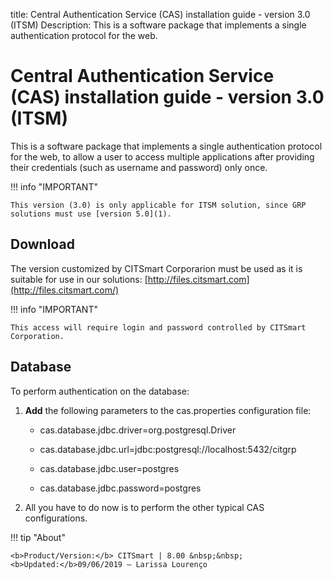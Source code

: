 title: Central Authentication Service (CAS) installation guide - version 3.0 (ITSM)
Description: This is a software package that implements a single authentication protocol for the web.

# Central Authentication Service (CAS) installation guide - version 3.0 (ITSM)

This is a software package that implements a single authentication protocol for the web, to allow a user to access multiple 
applications after providing their credentials (such as username and password) only once.

!!! info "IMPORTANT"

    This version (3.0) is only applicable for ITSM solution, since GRP solutions must use [version 5.0](1).

Download
-------

The version customized by CITSmart Corporarion must be used as it is suitable for use in our 
solutions: [http://files.citsmart.com](http://files.citsmart.com/)

!!! info "IMPORTANT"

    This access will require login and password controlled by CITSmart Corporation.

Database
-------------

To perform authentication on the database:

1.  **Add** the following parameters to the cas.properties configuration file:

    -   cas.database.jdbc.driver=org.postgresql.Driver

    -   cas.database.jdbc.url=jdbc:postgresql://localhost:5432/citgrp

    -   cas.database.jdbc.user=postgres

    -   cas.database.jdbc.password=postgres

2.  All you have to do now is to perform the other typical CAS configurations.


[1]:/en-us/citsmart-platform-7/get-started/cas5-installation.html


!!! tip "About"

    <b>Product/Version:</b> CITSmart | 8.00 &nbsp;&nbsp;
    <b>Updated:</b>09/06/2019 – Larissa Lourenço

